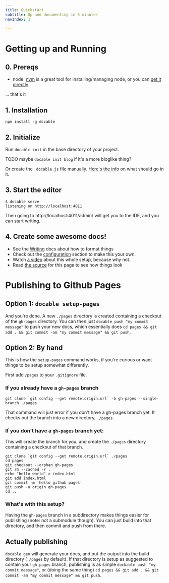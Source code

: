 ```yaml
---
title: Quickstart
subtitle: Up and documenting in 5 minutes
navIndex: 1

---
```

# Getting up and Running

## 0. Prereqs

- node. [nvm](https://github.com/creationix/nvm) is a great tool for installing/managing node, or you can [get it directly](https://nodejs.org/download/)

... that's it

## 1. Installation

```
npm install -g docable
```

## 2. Initialize

Run `docable init` in the base directory of your project.

TODO maybe `docable init blog` if it's a more bloglike thing?

Or create the `.docable.js` file manually. [Here's the info](/config/index.html) on what should go in it.

## 3. Start the editor

```
$ docable serve
listening on http://localhost:4011
```

Then going to http://localhost:4011/admin/ will get you to the IDE, and you can start writing.

## 4. Create some awesome docs!

- See the [Writing](/writing.html) docs about how to format things
- Check out the [configuration](/config/index.html) section to make this your own.
- Watch [a video]() about this whole setup, because why not.
- Read [the source]() for this page to see how things look

# Publishing to Github Pages

## Option 1: `docable setup-pages`
And you're done. A new `./pages` directory is created containing a checkout of the `gh-pages` directory. You can then just `docable push "my commit message"` to push your new docs, which essentially does `cd pages && git add . && git commit -am "my commit message" && git push`.

## Option 2: By hand
This is how the `setup-pages` command works, if you're curious or want things to be setup somewhat differently.

First add `/pages` to your `.gitignore` file.

### If you already have a `gh-pages` branch
```
git clone `git config --get remote.origin.url` -b gh-pages --single-branch ./pages
```
That command will just error if you don't have a gh-pages branch yet. It checks out the branch into a new directory, `./pages`.

### If you don't have a `gh-pages` branch yet:

This will create the branch for you, and create the `./pages` directory containing a checkout of that branch.

```
git clone `git config --get remote.origin.url` ./pages
cd pages
git checkout --orphan gh-pages
git rm --cached -r .
echo "hello world" > index.html
git add index.html
git commit -m 'hello github pages'
git push -u origin gh-pages
cd ..
```

### What's with this setup?
Having the `gh-pages` branch in a subdirectory makes things easier for publishing (note: not a submodule though). You can just build into that directory, and then commit and push from there.

## Actually publishing

`docable gen` will generate your docs, and put the output into the build directory (`./pages` by default). If that directory is setup as suggested to contain your `gh-pages` branch, publishing is as simple `dockable push "my commit message"`, or (doing the same thing) `cd pages && git add . && git commit -am "my commit message" && git push`.